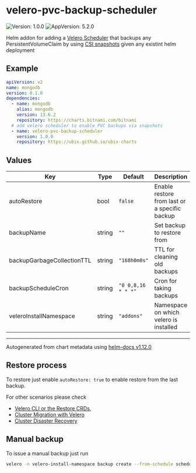 # velero-pvc-backup-scheduler

![Version: 1.0.0](https://img.shields.io/badge/Version-1.0.0-informational?style=flat-square) ![AppVersion: 5.2.0](https://img.shields.io/badge/AppVersion-5.2.0-informational?style=flat-square)

Helm addon for adding a [Velero Scheduler](https://velero.io/docs/main/api-types/schedule/) that backups any PersistentVolumeClaim by using [CSI snapshots](https://velero.io/docs/main/csi/) given any existint helm deployment

## Example
```yaml
apiVersion: v2
name: mongodb
version: 0.1.0
dependencies:
  - name: mongodb
    alias: mongodb
    version: 13.6.2
    repository: https://charts.bitnami.com/bitnami
  # add velero scheduler to enable PVC backups via snapshots
  - name: velero-pvc-backup-scheduler
    version: 1.0.0
    repository: https://ubix.github.io/ubix-charts
```

## Values

| Key | Type | Default | Description |
|-----|------|---------|-------------|
| autoRestore | bool | `false` | Enable restore from last or a specific backup |
| backupName | string | `""` | Set backup to restore from |
| backupGarbageCollectionTTL | string | `"168h0m0s"` | TTL for cleaning old backups |
| backupScheduleCron | string | `"0 0,8,16 * * *"` | Cron for taking backups |
| veleroInstallNamespace | string | `"addons"` | Namespace on which velero is installed |

----------------------------------------------
Autogenerated from chart metadata using [helm-docs v1.12.0](https://github.com/norwoodj/helm-docs/releases/v1.12.0)

## Restore process

To restore just enable `autoRestore: true` to enable restore from the last backup.

For other scenarios please check
- [Velero CLI or the Restore CRDs](https://velero.io/docs/main/restore-reference/),
- [Cluster Migration with Velero](https://velero.io/docs/main/migration-case/)
- [Cluster Disaster Recovery](https://velero.io/docs/main/disaster-case/)

## Manual backup

To issue a manual backup just run
```bash
velero -n velero-install-namespace backup create --from-schedule schedule-name
```
